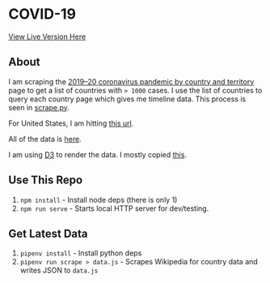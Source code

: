 # COVID-19

[View Live Version Here](https://bradj.github.io/covid-19/)

## About

I am scraping the [2019–20 coronavirus pandemic by country and territory
](https://en.wikipedia.org/wiki/2019%E2%80%9320_coronavirus_pandemic_by_country_and_territory) page to get a list of countries with `> 1000` cases. I use the list of countries to query each country page which gives me timeline data. This process is seen in [scrape.py](covid_19/scrape.py).

For United States, I am hitting [this url](https://covidtracking.com/api/states/daily).

All of the data is [here](data.js).

I am using [D3](https://d3js.org/) to render the data. I mostly copied [this](https://observablehq.com/@d3/multi-line-chart).

## Use This Repo

1. `npm install` - Install node deps (there is only 1)
1. `npm run serve` - Starts local HTTP server for dev/testing.


## Get Latest Data

1. `pipenv install` - Install python deps
1. `pipenv run scrape > data.js` - Scrapes Wikipedia for country data and writes JSON to `data.js`
